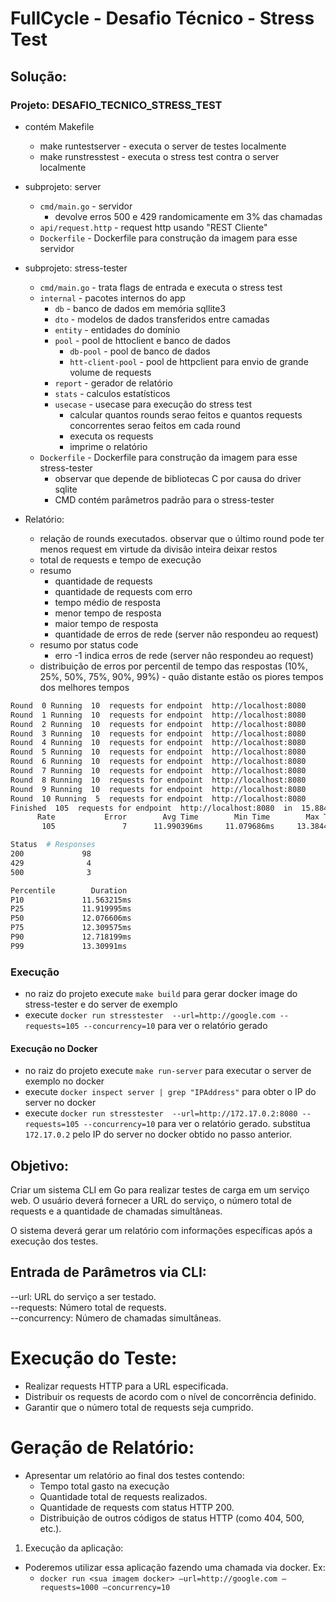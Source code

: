 # FullCycle - Desafio Técnico - Stress Test

## Solução:

### Projeto: DESAFIO_TECNICO_STRESS_TEST

* contém Makefile
  * make runtestserver - executa o server de testes localmente
  * make runstresstest - executa o stress test contra o server localmente

* subprojeto: server
  * `cmd/main.go` - servidor
    * devolve erros 500 e 429 randomicamente em 3% das chamadas
  * `api/request.http` - request http usando "REST Cliente"
  * `Dockerfile` - Dockerfile para construção da imagem para esse servidor

* subprojeto: stress-tester
  * `cmd/main.go` - trata flags de entrada e executa o stress test
  * `internal` - pacotes internos do app
    * `db` - banco de dados em memória sqllite3
    * `dto` - modelos de dados transferidos entre camadas
    * `entity` - entidades do domínio
    * `pool` - pool de httoclient e banco de dados
      * `db-pool` - pool de banco de dados
      * `htt-client-pool` - pool de httpclient para envio de grande volume de requests
    * `report` - gerador de relatório
    * `stats` - calculos estatísticos
    * `usecase` - usecase para execução do stress test
      * calcular quantos rounds serao feitos e quantos requests concorrentes serao feitos em cada round
      * executa os requests
      * imprime o relatório
  * `Dockerfile` - Dockerfile para construção da imagem para esse stress-tester
    * observar que depende de bibliotecas C por causa do driver sqlite
    * CMD contém parâmetros padrão para o stress-tester

* Relatório:
  * relação de rounds executados. observar que o último round pode ter menos request em virtude da divisão inteira deixar restos
  * total de requests e tempo de execução
  * resumo
    * quantidade de requests
    * quantidade de requests com erro
    * tempo médio de resposta
    * menor tempo de resposta
    * maior tempo de resposta
    * quantidade de erros de rede (server não respondeu ao request)
  * resumo por status code
    * erro -1 indica erros de rede (server não respondeu ao request)
  * distribuição de erros por percentil de tempo das respostas (10%, 25%, 50%, 75%, 90%, 99%) - quão distante estão os piores tempos dos melhores tempos

```bash
Round  0 Running  10  requests for endpoint  http://localhost:8080
Round  1 Running  10  requests for endpoint  http://localhost:8080
Round  2 Running  10  requests for endpoint  http://localhost:8080
Round  3 Running  10  requests for endpoint  http://localhost:8080
Round  4 Running  10  requests for endpoint  http://localhost:8080
Round  5 Running  10  requests for endpoint  http://localhost:8080
Round  6 Running  10  requests for endpoint  http://localhost:8080
Round  7 Running  10  requests for endpoint  http://localhost:8080
Round  8 Running  10  requests for endpoint  http://localhost:8080
Round  9 Running  10  requests for endpoint  http://localhost:8080
Round  10 Running  5  requests for endpoint  http://localhost:8080
Finished  105  requests for endpoint  http://localhost:8080  in  15.88441ms
      Rate           Error        Avg Time        Min Time        Max Time       Net Error
       105               7      11.990396ms     11.079686ms     13.384475ms              0

Status  # Responses
200             98
429              4
500              3

Percentile        Duration
P10             11.563215ms
P25             11.919995ms
P50             12.076606ms
P75             12.309575ms
P90             12.718199ms
P99             13.30991ms
```

### Execução

* no raiz do projeto execute `make build` para gerar docker image do stress-tester e do server de exemplo
* execute `docker run stresstester  --url=http://google.com --requests=105 --concurrency=10` para ver o relatório gerado

#### Execução no Docker

* no raiz do projeto execute `make run-server` para executar o server de exemplo no docker
* execute `docker inspect server | grep "IPAddress"` para obter o IP do server no docker
* execute `docker run stresstester  --url=http://172.17.0.2:8080 --requests=105 --concurrency=10` para ver o relatório gerado. substitua `172.17.0.2` pelo IP do server no docker obtido no passo anterior.

## Objetivo:

Criar um sistema CLI em Go para realizar testes de carga em um serviço web. O usuário deverá fornecer a URL do serviço, o número total de requests e a quantidade de chamadas simultâneas.

O sistema deverá gerar um relatório com informações específicas após a execução dos testes.

## Entrada de Parâmetros via CLI:

--url: URL do serviço a ser testado.<br>
--requests: Número total de requests.<br>
--concurrency: Número de chamadas simultâneas.

# Execução do Teste:

* Realizar requests HTTP para a URL especificada.
* Distribuir os requests de acordo com o nível de concorrência definido.
* Garantir que o número total de requests seja cumprido.

# Geração de Relatório:

* Apresentar um relatório ao final dos testes contendo:
  * Tempo total gasto na execução
  * Quantidade total de requests realizados.
  * Quantidade de requests com status HTTP 200.
  * Distribuição de outros códigos de status HTTP (como 404, 500, etc.).

1. Execução da aplicação:

* Poderemos utilizar essa aplicação fazendo uma chamada via docker. Ex:
  * `docker run <sua imagem docker> —url=http://google.com —requests=1000 —concurrency=10`
